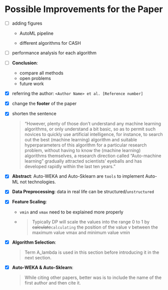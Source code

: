 # Possible Improvements for the Paper

- [ ] adding figures 									

     - AutoML pipeline
       
     - different algorithms for CASH
  
- [ ] performance analysis for each algorithm 

- [ ] **Conclusion**:
  - compare all methods
  - open problems
  - future work

- [x] referring the author: `<Author Name> et al. [Reference number]`

- [x] change the **footer** of the paper

- [x] shorten the sentence

     >  “However, plenty of those don’t understand any machine learning algorithms, or only understand a bit basic, so as to permit such novices to quickly use artificial intelligence, for instance, to search out the best (machine learning) algorithm and suitable hyperparameters of this algorithm for a particular research problem, without having to know the (machine learning) algorithms themselves, a research direction called “Auto-machine learning” gradually attracted scientists’ eyeballs and has developed rapidly within the last ten years.”

- [x] **Abstract**: Auto-WEKA and Auto-Sklearn are `tools` to implement Auto-ML not technologies.

- [x] **Data Preprocessing**: data in real life can be structured/`unstructured` 

- [x] **Feature Scaling**:

  - `vmin` and `vmax` need to be explained more properly

  - > Typically DP will scale the values into the range 0 to 1 by ~~calculate~~`calculating` the position of the value v between the maximum value vmax and minimum value vmin

- [x] **Algorithm Selection**:  

     > Term A_lambda is used in this section before introducing it in the next section.

- [x] **Auto-WEKA & Auto-Sklearn**: 

  >  While citing other papers, better was is to include the name of the first author and then cite it.























